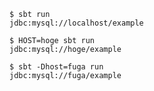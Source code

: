 
```
$ sbt run
jdbc:mysql://localhost/example
```

```
$ HOST=hoge sbt run
jdbc:mysql://hoge/example
```

```
$ sbt -Dhost=fuga run
jdbc:mysql://fuga/example
```
